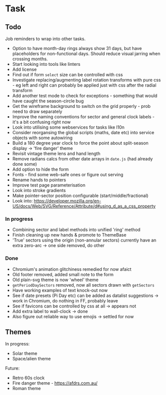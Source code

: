 Task
====


Todo
----

Job reminders to wrap into other tasks.

* Option to have month-day rings always show 31 days, but have placeholders for non-functional days. Should reduce visual jarring when crossing months.
* Start looking into tools like linters
* Add license
* Find out if form `select` size can be controlled with css
* Investigate replacing/augmenting label rotation transforms with pure css - eg left and right can probably be applied just with css after the radial transform
* Add another test mode to check for exceptions - something that would have caught the season-circle bug
* Get the wireframe background to switch on the grid properly - prob need to draw separately
* Improve the naming conventions for sector and general clock labels - it's a bit confusing right now
* Look into utilising some webservices for tasks like l10n
* Consider reorgansing the global scripts (maths, date etc) into service objects with some autowiring
* Build a 180 degree year clock to force the point about split-season display -> 'fire danger' theme
* Revisit vintage theme lens and hand length
* Remove radians calcs from other date arrays in `date.js` (had already done some)
* Add option to hide the form
* Fonts - find some web-safe ones or figure out serving
* Rename hands to pointers
* Improve test page parameterisation
* Look into stroke gradients
* Make pointer-sector position configurable (start/middle/fractional)
* Look into: https://developer.mozilla.org/en-US/docs/Web/SVG/Reference/Attribute/d#using_d_as_a_css_property


### In progress


* Combining sector and label methods into unified 'ring' method
* Finish cleaning up new hands & promote to ThemeBase
* 'True' sectors using the origin (non-annular sectors) currently have an extra zero-arc -> one side removed, do other


### Done

* Chromium's animation glitchiness remedied for now afaict
* Old footer removed, added small note to the form
* Old plain-svg theme is now 'wheel' theme
* `getPeriodDaySectors` removed, now all sectors drawn with `getSectors`
* Have working examples of text knock-out now
* See if date presets (Pi Day etc) can be added as datalist suggestions -> work in Chromium, do nothing in FF, probably leave
* See if favicons can be controlled by css at all -> appears not
* Add extra label to wall-clock -> done
* Also figure out reliable way to use emojis -> settled for now


Themes
------

In progress:
* Solar theme
* Space/alien theme

Future:
* Retro 60s clock
* Fire danger theme - https://afdrs.com.au/
* Roman theme
